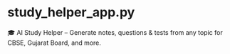 # study_helper_app.py
🎓 AI Study Helper – Generate notes, questions &amp; tests from any topic for CBSE, Gujarat Board, and more.
